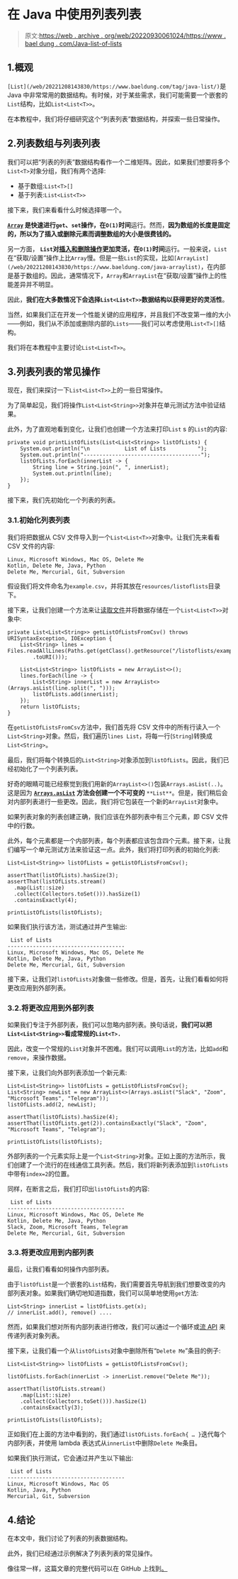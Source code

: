 # 在 Java 中使用列表列表

> 原文:[https://web . archive . org/web/20220930061024/https://www . bael dung . com/Java-list-of-lists](https://web.archive.org/web/20220930061024/https://www.baeldung.com/java-list-of-lists)

## 1.概观

`[List](/web/20221208143830/https://www.baeldung.com/tag/java-list/)`是 Java 中非常常用的数据结构。有时候，对于某些需求，我们可能需要一个嵌套的`List`结构，比如`List<List<T>>`。

在本教程中，我们将仔细研究这个“列表列表”数据结构，并探索一些日常操作。

## 2.列表数组与列表列表

我们可以把“列表的列表”数据结构看作一个二维矩阵。因此，如果我们想要将多个`List<T>`对象分组，我们有两个选择:

*   基于数组:`List<T>[]`
*   基于列表:`List<List<T>>`

接下来，我们来看看什么时候选择哪一个。

**[`Array`](/web/20221208143830/https://www.baeldung.com/java-arrays-guide) 是快速进行`get`、`set`操作，在`O(1)`时间**运行。然而，**因为数组的长度是固定的，所以为了插入或删除元素而调整数组的大小是很费钱的。**

另一方面， **`List`对[插入和删除操作](/web/20221208143830/https://www.baeldung.com/java-add-element-to-array-vs-list)更加灵活，在`O(1)`时间**运行。一般来说，`List`在“获取/设置”操作上比`Array`慢。但是一些`List`的实现，比如`[ArrayList](/web/20221208143830/https://www.baeldung.com/java-arraylist)`，在内部是基于数组的。因此，通常情况下，`Array`和`ArrayList`在“获取/设置”操作上的性能差异并不明显。

因此，**我们在大多数情况下会选择`List<List<T>>`数据结构以获得更好的灵活性**。

当然，如果我们正在开发一个性能关键的应用程序，并且我们不改变第一维的大小——例如，我们从不添加或删除内部的`Lists`——我们可以考虑使用`List<T>[]`结构。

我们将在本教程中主要讨论`List<List<T>>`。

## 3.列表列表的常见操作

现在，我们来探讨一下`List<List<T>>`上的一些日常操作。

为了简单起见，我们将操作`List<List<String>>`对象并在单元测试方法中验证结果。

此外，为了直观地看到变化，让我们也创建一个方法来打印`List` s 的`List`的内容:

```
private void printListOfLists(List<List<String>> listOfLists) {
    System.out.println("\n           List of Lists          ");
    System.out.println("-------------------------------------");
    listOfLists.forEach(innerList -> {
        String line = String.join(", ", innerList);
        System.out.println(line);
    });
} 
```

接下来，我们先初始化一个列表的列表。

### 3.1.初始化列表列表

我们将把数据从 CSV 文件导入到一个`List<List<T>>`对象中。让我们先来看看 CSV 文件的内容:

```
Linux, Microsoft Windows, Mac OS, Delete Me
Kotlin, Delete Me, Java, Python
Delete Me, Mercurial, Git, Subversion
```

假设我们将文件命名为`example.csv`，并将其放在`resources/listoflists`目录下。

接下来，让我们创建一个方法来让[读取文件](/web/20221208143830/https://www.baeldung.com/reading-file-in-java#1-reading-a-small-file)并将数据存储在一个`List<List<T>>`对象中:

```
private List<List<String>> getListOfListsFromCsv() throws URISyntaxException, IOException {
    List<String> lines = Files.readAllLines(Paths.get(getClass().getResource("/listoflists/example.csv")
        .toURI()));

    List<List<String>> listOfLists = new ArrayList<>();
    lines.forEach(line -> {
        List<String> innerList = new ArrayList<>(Arrays.asList(line.split(", ")));
        listOfLists.add(innerList);
    });
    return listOfLists;
} 
```

在`getListOfListsFromCsv`方法中，我们首先将 CSV 文件中的所有行读入一个`List<String>`对象。然后，我们遍历`lines List`，将每一行(`String`)转换成`List<String>`。

最后，我们将每个转换后的`List<String>`对象添加到`listOfLists`。因此，我们已经初始化了一个列表列表。

好奇的眼睛可能已经察觉到我们用新的`ArrayList<>()`包装`Arrays.asList(..)`。这是因为 **[`Arrays.asList`](/web/20221208143830/https://www.baeldung.com/java-arrays-aslist-vs-new-arraylist) 方法会创建一个不可变的** `**List**`。但是，我们稍后会对内部列表进行一些更改。因此，我们将它包装在一个新的`ArrayList`对象中。

如果列表对象的列表创建正确，我们应该在外部列表中有三个元素，即 CSV 文件中的行数。

此外，每个元素都是一个内部列表，每个列表都应该包含四个元素。接下来，让我们编写一个单元测试方法来验证这一点。此外，我们将打印列表的初始化列表:

```
List<List<String>> listOfLists = getListOfListsFromCsv();

assertThat(listOfLists).hasSize(3);
assertThat(listOfLists.stream()
  .map(List::size)
  .collect(Collectors.toSet())).hasSize(1)
  .containsExactly(4);

printListOfLists(listOfLists); 
```

如果我们执行该方法，测试通过并产生输出:

```
 List of Lists           
-------------------------------------
Linux, Microsoft Windows, Mac OS, Delete Me
Kotlin, Delete Me, Java, Python
Delete Me, Mercurial, Git, Subversion
```

接下来，让我们对`listOfLists`对象做一些修改。但是，首先，让我们看看如何将更改应用到外部列表。

### 3.2.将更改应用到外部列表

如果我们专注于外部列表，我们可以忽略内部列表。换句话说，**我们可以把`List<List<String>>`看成常规的`List<T>.`**

因此，改变一个常规的`List`对象并不困难。我们可以调用`List`的方法，比如`add`和`remove`，来操作数据。

接下来，让我们向外部列表添加一个新元素:

```
List<List<String>> listOfLists = getListOfListsFromCsv();
List<String> newList = new ArrayList<>(Arrays.asList("Slack", "Zoom", "Microsoft Teams", "Telegram"));
listOfLists.add(2, newList);

assertThat(listOfLists).hasSize(4);
assertThat(listOfLists.get(2)).containsExactly("Slack", "Zoom", "Microsoft Teams", "Telegram");

printListOfLists(listOfLists); 
```

外部列表的一个元素实际上是一个`List<String>`对象。正如上面的方法所示，我们创建了一个流行的在线通信工具列表。然后，我们将新列表添加到`listOfLists`中带有`index=2`的位置。

同样，在断言之后，我们打印出`listOfLists`的内容:

```
 List of Lists           
-------------------------------------
Linux, Microsoft Windows, Mac OS, Delete Me
Kotlin, Delete Me, Java, Python
Slack, Zoom, Microsoft Teams, Telegram
Delete Me, Mercurial, Git, Subversion 
```

### 3.3.将更改应用到内部列表

最后，让我们看看如何操作内部列表。

由于`listOfList`是一个嵌套的`List`结构，我们需要首先导航到我们想要改变的内部列表对象。如果我们确切地知道指数，我们可以简单地使用`get`方法:

```
List<String> innerList = listOfLists.get(x);
// innerList.add(), remove() ....
```

然而，如果我们想对所有内部列表进行修改，我们可以通过一个循环或[流 API](/web/20221208143830/https://www.baeldung.com/java-8-streams) 来传递列表对象列表。

接下来，让我们看一个从`listOfLists`对象中删除所有“`Delete Me`”条目的例子:

```
List<List<String>> listOfLists = getListOfListsFromCsv();

listOfLists.forEach(innerList -> innerList.remove("Delete Me"));

assertThat(listOfLists.stream()
    .map(List::size)
    .collect(Collectors.toSet())).hasSize(1)
    .containsExactly(3);

printListOfLists(listOfLists); 
```

正如我们在上面的方法中看到的，我们通过`listOfLists.forEach{ … }`迭代每个内部列表，并使用 lambda 表达式从`innerList`中删除`Delete Me`条目。

如果我们执行测试，它会通过并产生以下输出:

```
 List of Lists           
-------------------------------------
Linux, Microsoft Windows, Mac OS
Kotlin, Java, Python
Mercurial, Git, Subversion 
```

## 4.结论

在本文中，我们讨论了列表的列表数据结构。

此外，我们已经通过示例解决了列表列表的常见操作。

像往常一样，这篇文章的完整代码可以在 GitHub 上找到[。](https://web.archive.org/web/20221208143830/https://github.com/eugenp/tutorials/tree/master/core-java-modules/core-java-collections-list-4)